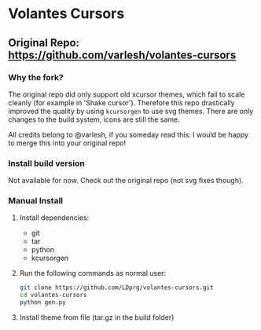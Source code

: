 # Volantes Cursors

## Original Repo: https://github.com/varlesh/volantes-cursors

### Why the fork?

The original repo did only support old xcursor themes, which fail to scale cleanly (for example in 'Shake cursor'). Therefore this repo drastically improved the quality by using `kcursorgen` to use svg themes.
There are only changes to the build system, icons are still the same.

All credits belong to @varlesh, if you someday read this: I would be happy to merge this into your original repo!

### Install build version

Not available for now. Check out the original repo (not svg fixes though).

### Manual Install

1. Install dependencies:
   - git
   - tar
   - python
   - kcursorgen

2. Run the following commands as normal user:

   ```bash
   git clone https://github.com/LDprg/volantes-cursors.git
   cd volantes-cursors
   python gen.py
   ```

3. Install theme from file (tar.gz in the build folder)
